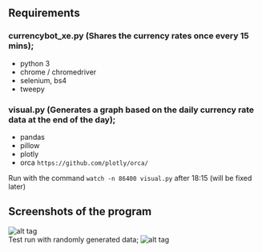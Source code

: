 ## Requirements
### currencybot_xe.py (Shares the currency rates once every 15 mins);
  - python 3
  - chrome / chromedriver  
  - selenium, bs4
  - tweepy  

### visual.py (Generates a graph based on the daily currency rate data at the end of the day);
 - pandas
 - pillow
 - plotly
 - orca ```https://github.com/plotly/orca/```  
 
 Run with the command ```watch -n 86400 visual.py``` after 18:15 (will be fixed later)
 
## Screenshots of the program
![alt tag](https://i.imgur.com/vQ4cGE8.png "Screenshot")  
Test run with randomly generated data;
![alt tag](https://i.imgur.com/8kVYxtI.png "Statistics")
